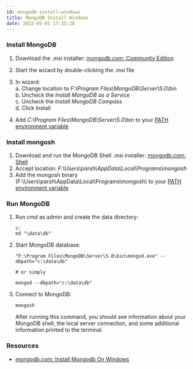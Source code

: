 ```yaml
---
id: mongodb-install-windows
title: MongoDB Install Windows
date: 2022-05-01 17:35:28
---
```


### Install MongoDB

1. Download the _.msi_ installer: <a href='https://www.mongodb.com/try/download/community?tck=docs_server' class='external'>mongodb.com: Community Edition</a>
2. Start the wizard by double-clicking the _.msi_ file
3. In wizard:  
   a. Change location to _F:\Program Files\MongoDB\Server\5.0\bin_  
   b. Uncheck the _Install MongoDB as a Service_  
   c. Uncheck the _Install MongoDB Compass_  
   d. Click Install

4. Add _C:\Program Files\MongoDB\Server\5.0\bin_ to your [PATH environment variable](../workplace/windows/set-environment-variable-windows)

### Install mongosh

1. Download and run the MongoDB Shell _.msi_ installer: <a href='https://www.mongodb.com/try/download/shell?jmp=docs' class='external'>mongodb.com: Shell</a>
2. Accept location: _F:\Users\parsh\AppData\Local\Programs\mongosh_
3. Add the mongosh binary (F:\Users\parsh\AppData\Local\Programs\mongosh\) to your [PATH environment variable](../workplace/windows/set-environment-variable-windows)

### Run MongoDB

1.  Run _cmd_ as admin and create the data directory:

        c:
        md "\data\db"

2.  Start MongoDB database:

        "F:\Program Files\MongoDB\Server\5.0\bin\mongod.exe" --dbpath="c:\data\db"

        # or simply

        mongod --dbpath="c:\data\db"

3.  Connect to MongoDB:

        mongosh

    After running this command, you should see information about your MongoDB shell, the local server connection, and some additional information printed to the terminal.

### Resources

- <a href='https://www.mongodb.com/docs/manual/tutorial/install-mongodb-on-windows/' class='external'>mongodb.com: Install Mongodb On Windows</a>
